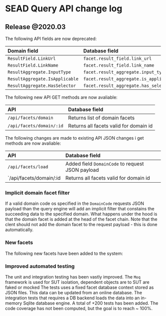 
# SEAD Query API change log

## Release @2020.03

The following API fields are now deprecated:

| Domain field | Database field |
|:----------|:--------------|
| `ResultField.LinkUrl` | `facet.result_field.link_url` |
| `ResultField.LinkName` |  `facet.result_field.link_name` |
| `ResultAggregate.InputType` |  `facet.result_aggregate.input_type` |
| `ResultAggregate.IsApplicable` |  `facet.result_aggregate.is_applicable` |
| `ResultAggregate.HasSelector` |  `facet.result_aggregate.has_selector` |

The following new API GET methods are now avaliable:

| API | Database field |
|:----------|:--------------|
| `/api/facets/domain` | Returns list of domain facets |
| `/api/facets/domain/:id` | Returns all facets valid for domain id |

The following changes are made to existing API JSON changes i get methods are now avaliable:

| API | Database field |
|:----------|:--------------|
| `/api/facets/load` | Added field `DomainCode` to request JSON payload |
| `/api/facets/domain/:id | Returns all facets valid for domain id |

### Implicit domain facet filter

If a valid domain code os specified in the `DomainCode` requests JSON payload than the query engine will add an implicit filter that constains the succeeding data to the specified domain. What happens under the hood is that the domain facet is added at the head of the facet chain. Note that the clent should not add the domain facet to the request payload - this is done automatically.

### New facets

The following new facets have been added to the system:

### Improved automated testing

The unit and integration testing has been vastly improved. The `Moq` framework is used for SUT isolation, dependent objects are to SUT are faked or mocked  The tests uses a fixed facet database context stored as JSON files. This data can be updated from an online database. The integration tests that requires a DB backend loads the data into an in-memory Sqlite database engine.  A total of +200 tests has been added. The code coverage has not been computed, but the goal is to reach ~ 100%.

